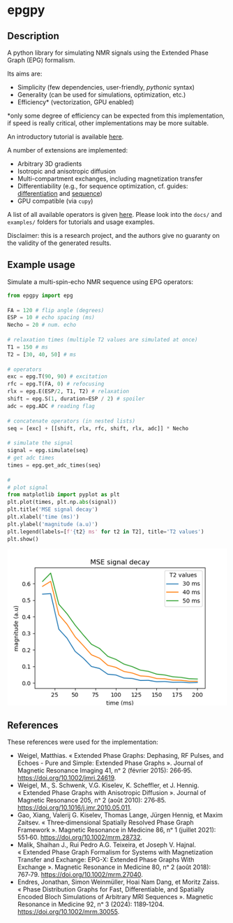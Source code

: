 # epgpy

## Description

A python library for simulating NMR signals using the Extended Phase Graph (EPG) formalism.

Its aims are:

- Simplicity (few dependencies, user-friendly, _pythonic_ syntax)
- Generality (can be used for simulations, optimization, etc.)
- Efficiency* (vectorization, GPU enabled)

*only some degree of efficiency can be expected from this implementation, if speed is really critical, other implementations may be more suitable.

An introductory tutorial is available [here](docs/basics.md).

A number of extensions are implemented:

- Arbitrary 3D gradients
- Isotropic and anisotropic diffusion
- Multi-compartment exchanges, including magnetization transfer
- Differentiability (e.g., for sequence optimization, cf. guides: [differentiation](docs/differentiation.md) and [sequence](docs/sequence.md))
- GPU compatible (via `cupy`)

A list of all available operators is given [here](docs/operators.md).
Please look into the `docs/` and `examples/` folders for tutorials and usage examples.

Disclaimer: this is a research project, and the authors give no guaranty on the validity of the generated results. 

## Example usage

Simulate a multi-spin-echo NMR sequence using EPG operators:

```python
from epgpy import epg

FA = 120 # flip angle (degrees)
ESP = 10 # echo spacing (ms)
Necho = 20 # num. echo

# relaxation times (multiple T2 values are simulated at once)
T1 = 150 # ms
T2 = [30, 40, 50] # ms

# operators
exc = epg.T(90, 90) # excitation
rfc = epg.T(FA, 0) # refocusing
rlx = epg.E(ESP/2, T1, T2) # relaxation
shift = epg.S(1, duration=ESP / 2) # spoiler
adc = epg.ADC # reading flag

# concatenate operators (in nested lists)
seq = [exc] + [[shift, rlx, rfc, shift, rlx, adc]] * Necho

# simulate the signal
signal = epg.simulate(seq)
# get adc times
times = epg.get_adc_times(seq)

#
# plot signal
from matplotlib import pyplot as plt
plt.plot(times, plt.np.abs(signal))
plt.title('MSE signal decay')
plt.xlabel('time (ms)')
plt.ylabel('magnitude (a.u)')
plt.legend(labels=[f'{t2} ms' for t2 in T2], title='T2 values')
plt.show()

```
![plot](docs/images/readme_mse_example.png)

## References

These references were used for the implementation:

- Weigel, Matthias. « Extended Phase Graphs: Dephasing, RF Pulses, and Echoes - Pure and Simple: Extended Phase Graphs ». Journal of Magnetic Resonance Imaging 41, nᵒ 2 (février 2015): 266‑95. https://doi.org/10.1002/jmri.24619.
- Weigel, M., S. Schwenk, V.G. Kiselev, K. Scheffler, et J. Hennig. « Extended Phase Graphs with Anisotropic Diffusion ». Journal of Magnetic Resonance 205, nᵒ 2 (août 2010): 276‑85. https://doi.org/10.1016/j.jmr.2010.05.011.
- Gao, Xiang, Valerij G. Kiselev, Thomas Lange, Jürgen Hennig, et Maxim Zaitsev. « Three‐dimensional Spatially Resolved Phase Graph Framework ». Magnetic Resonance in Medicine 86, nᵒ 1 (juillet 2021): 551‑60. https://doi.org/10.1002/mrm.28732.
- Malik, Shaihan J., Rui Pedro A.G. Teixeira, et Joseph V. Hajnal. « Extended Phase Graph Formalism for Systems with Magnetization Transfer and Exchange: EPG-X: Extended Phase Graphs With Exchange ». Magnetic Resonance in Medicine 80, nᵒ 2 (août 2018): 767‑79. https://doi.org/10.1002/mrm.27040.
- Endres, Jonathan, Simon Weinmüller, Hoai Nam Dang, et Moritz Zaiss. « Phase Distribution Graphs for Fast, Differentiable, and Spatially Encoded Bloch Simulations of Arbitrary MRI Sequences ». Magnetic Resonance in Medicine 92, nᵒ 3 (2024): 1189‑1204. https://doi.org/10.1002/mrm.30055.



